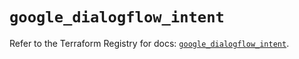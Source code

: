 # `google_dialogflow_intent`

Refer to the Terraform Registry for docs: [`google_dialogflow_intent`](https://registry.terraform.io/providers/hashicorp/google-beta/6.36.1/docs/resources/google_dialogflow_intent).
